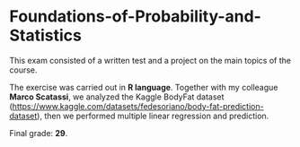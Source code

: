 # Foundations-of-Probability-and-Statistics

This exam consisted of a written test and a project on the main topics of the course.

The exercise was carried out in **R language**. Together with my colleague **Marco Scatassi**, we analyzed the Kaggle BodyFat dataset (https://www.kaggle.com/datasets/fedesoriano/body-fat-prediction-dataset), then we performed multiple linear regression and prediction.

Final grade: **29**.
